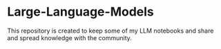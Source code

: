 # Large-Language-Models

This repository is created to keep some of my LLM notebooks and share and spread knowledge with the community. 
